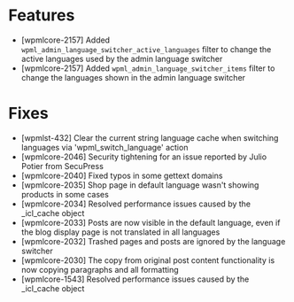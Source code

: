 # Features
* [wpmlcore-2157] Added `wpml_admin_language_switcher_active_languages` filter to change the active languages used by the admin language switcher
* [wpmlcore-2157] Added `wpml_admin_language_switcher_items` filter to change the languages shown in the admin language switcher

# Fixes
* [wpmlst-432] Clear the current string language cache when switching languages via 'wpml_switch_language' action
* [wpmlcore-2046] Security tightening for an issue reported by Julio Potier from SecuPress
* [wpmlcore-2040] Fixed typos in some gettext domains
* [wpmlcore-2035] Shop page in default language wasn't showing products in some cases
* [wpmlcore-2034] Resolved performance issues caused by the _icl_cache object
* [wpmlcore-2033] Posts are now visible in the default language, even if the blog display page is not translated in all languages
* [wpmlcore-2032] Trashed pages and posts are ignored by the language switcher
* [wpmlcore-2030] The copy from original post content functionality is now copying paragraphs and all formatting
* [wpmlcore-1543] Resolved performance issues caused by the _icl_cache object